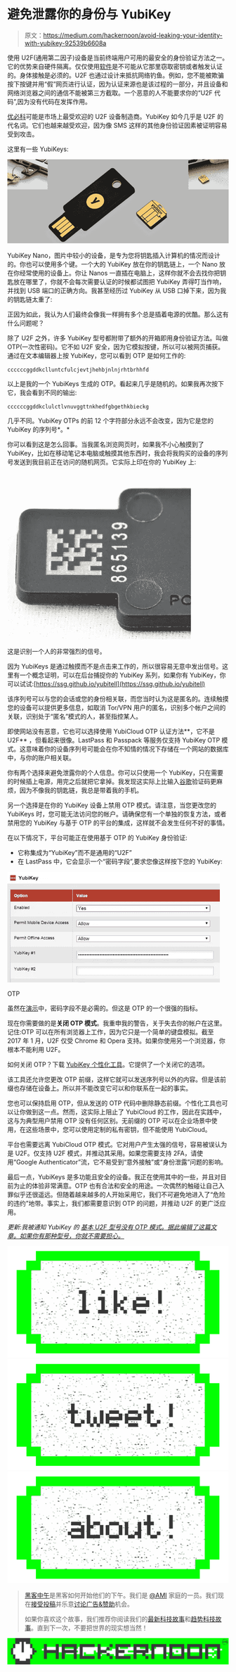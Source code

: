 # 避免泄露你的身份与 YubiKey

> 原文：<https://medium.com/hackernoon/avoid-leaking-your-identity-with-yubikey-92539b6608a>

使用 U2F(通用第二因子)设备是当前终端用户可用的最安全的身份验证方法之一。它的优势来自硬件隔离。仅仅使用[软件](https://hackernoon.com/tagged/software)是不可能从它那里窃取密钥或者触发认证的。身体接触是必须的。U2F 也通过设计来抵抗网络钓鱼。例如，您不能被欺骗按下按键并用“假”网页进行认证，因为认证来源也是该过程的一部分，并且设备和网络浏览器之间的通信不能被第三方截取。一个恶意的人不能要求你的“U2F 代码”,因为没有代码在发挥作用。

[优必科](https://www.yubico.com)可能是市场上最受欢迎的 U2F 设备制造商。YubiKey 如今几乎是 U2F 的代名词。它们也越来越受欢迎，因为像 SMS 这样的其他身份验证因素被证明容易受到攻击。

这里有一些 YubiKeys:

![](img/d845d1782ac937c17f577b1bdab5f75f.png)

YubiKey Nano，图片中较小的设备，是专为您将钥匙插入计算机的情况而设计的。你也可以使用多个键。一个大的 YubiKey 放在你的钥匙链上，一个 Nano 放在你经常使用的设备上。你让 Nanos 一直插在电脑上，这样你就不会去找你把钥匙放在哪里了，你就不会每次需要认证的时候都试图把 YubiKey 弄得叮当作响，并找到 USB 端口的正确方向。我甚至经历过 YubiKey 从 USB 口掉下来，因为我的钥匙链太重了:

正因为如此，我认为人们最终会像我一样拥有多个总是插着电源的优酷。那么这有什么问题呢？

除了 U2F 之外，许多 YubiKey 型号都附带了额外的开箱即用身份验证方法。叫做 OTP(一次性密码)。它不如 U2F 安全，因为它模拟按键，所以可以被网页捕获。通过在文本编辑器上按 YubiKey，您可以看到 OTP 是如何工作的:

```
ccccccggddkclluntcfulcjevtjhehbjnlnjrhtbrhhfd
```

以上是我的一个 YubiKeys 生成的 OTP。看起来几乎是随机的。如果我再次按下它，我会看到不同的输出:

```
ccccccggddkclulctlvnuvggttnkhedfgbgethkbieckg
```

几乎不同。YubiKey OTPs 的前 12 个字符部分永远不会改变，因为它是您的 YubiKey 的序列号*。*

你可以看到这是怎么回事。当我匿名浏览网页时，如果我不小心触摸到了 YubiKey，比如在移动笔记本电脑或触摸其他东西时，我会将我购买的设备的序列号发送到我目前正在访问的随机网页。它实际上印在你的 YubiKey 上:

![](img/98e50da8c07b6442db900ade92b90674.png)

这是识别一个人的非常强烈的信号。

因为 YubiKeys 是通过触摸而不是点击来工作的，所以很容易无意中发出信号。这里有一个概念证明，可以在后台捕捉你的 YubiKey 系列，如果你有 YubiKey，你可以试试:[https://ssg.github.io/yubitell](https://ssg.github.io/yubitell)

该序列号可以与您的会话或您的身份相关联，而您当时认为这是匿名的。连续触摸您的设备可以提供更多信息，如取消 Tor/VPN 用户的匿名，识别多个帐户之间的关联，识别处于“匿名”模式的人，甚至指控某人。

即使网站没有恶意，它也可以选择使用 YubiCloud OTP 认证方法**，它不是 U2F** ，但看起来很像。LastPass 和 Passpack 等服务仅支持 YubiKey OTP 模式。这意味着你的设备序列号可能会在你不知情的情况下存储在一个网站的数据库中，与你的账户相关联。

你有两个选择来避免泄露你的个人信息。你可以只使用一个 YubiKey，只在需要的时候插上电源，用完之后就把它拿掉。我发现这实际上比输入[谷歌](https://hackernoon.com/tagged/google)验证码更麻烦，因为不像我的钥匙链，我总是带着我的手机。

另一个选择是在你的 YubiKey 设备上禁用 OTP 模式。请注意，当您更改您的 YubiKeys 时，您可能无法访问您的帐户。请确保您有一个单独的恢复方法，或者禁用您的 YubiKey 与基于 OTP 的平台的集成，这样就不会发生任何不好的事情。

在以下情况下，平台可能正在使用基于 OTP 的 YubiKey 身份验证:

*   它称集成为“YubiKey”而不是通用的“U2F”
*   在 LastPass 中，它会显示一个“密码字段”,要求您像这样按下您的 YubiKey:

![](img/60069eb3db653bdcdfc76856b053dada.png)

OTP

虽然在[演示](https://ssg.github.io/yubitell)中，密码字段不是必需的。但这是 OTP 的一个很强的指标。

现在你需要做的是**关闭 OTP 模式**。我重申我的警告，关于失去你的帐户在这里。记住:OTP 可以在所有浏览器上工作，因为它只是一个简单的键盘模拟。截至 2017 年 1 月，U2F 仅受 Chrome 和 Opera 支持。如果你使用另一个浏览器，你根本不能利用 U2F。

如何关闭 OTP？下载 [YubiKey 个性化工具](https://www.yubico.com/support/knowledge-base/categories/downloads/)。它提供了一个关闭它的选项。

该工具还允许您更改 OTP 前缀，这样它就可以发送序列号以外的内容。但是该前缀也存储在设备上。所以并不能改变它可以和你联系在一起的事实。

您也可以保持启用 OTP，但从发送的 OTP 代码中删除静态前缀。个性化工具也可以让你做到这一点。然而，这实际上阻止了 YubiCloud 的工作，因此在实践中，这与为典型用户禁用 OTP 没有任何区别。无前缀的 OTP 可以在企业场景中使用，在这些场景中，您可以使用定制的私有密钥，但不能使用 YubiCloud。

平台也需要远离 YubiCloud OTP 模式。它对用户产生太强的信号，容易被误认为是 U2F。仅支持 U2F 模式，并推动其采用。如果您需要支持 2FA，请使用“Google Authenticator”流，它不易受到“意外接触”或“身份泄露”问题的影响。

最后一点，YubiKeys 是多功能且安全的设备。我正在使用其中的一些，并且对目前为止的体验非常满意。OTP 也有合法和安全的用途。一次偶然的触碰让自己入罪似乎还很遥远。但随着越来越多的人开始采用它，我们不可避免地进入了“危险的违约”地带。事实上，我们都需要意识到 OTP 的问题，并推动 U2F 的更广泛应用。

*更新:我被通知 YubiKey* *的* [*基本 U2F 型号没有 OTP 模式。据此编辑了这篇文章。如果你有那种型号，你就不需要担心。*](https://www.amazon.com/Yubico-Y-123-FIDO-U2F-Security/dp/B00NLKA0D8)

[![](img/50ef4044ecd4e250b5d50f368b775d38.png)](http://bit.ly/HackernoonFB)[![](img/979d9a46439d5aebbdcdca574e21dc81.png)](https://goo.gl/k7XYbx)[![](img/2930ba6bd2c12218fdbbf7e02c8746ff.png)](https://goo.gl/4ofytp)

> [黑客中午](http://bit.ly/Hackernoon)是黑客如何开始他们的下午。我们是 [@AMI](http://bit.ly/atAMIatAMI) 家庭的一员。我们现在[接受投稿](http://bit.ly/hackernoonsubmission)并乐意[讨论广告&赞助](mailto:partners@amipublications.com)机会。
> 
> 如果你喜欢这个故事，我们推荐你阅读我们的[最新科技故事](http://bit.ly/hackernoonlatestt)和[趋势科技故事](https://hackernoon.com/trending)。直到下一次，不要把世界的现实想当然！

![](img/be0ca55ba73a573dce11effb2ee80d56.png)
